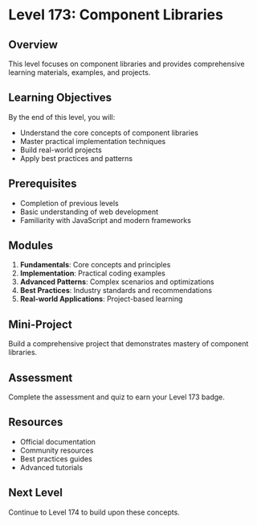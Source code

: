 # Level 173: Component Libraries

## Overview
This level focuses on component libraries and provides comprehensive learning materials, examples, and projects.

## Learning Objectives
By the end of this level, you will:
- Understand the core concepts of component libraries
- Master practical implementation techniques
- Build real-world projects
- Apply best practices and patterns

## Prerequisites
- Completion of previous levels
- Basic understanding of web development
- Familiarity with JavaScript and modern frameworks

## Modules
1. **Fundamentals**: Core concepts and principles
2. **Implementation**: Practical coding examples
3. **Advanced Patterns**: Complex scenarios and optimizations
4. **Best Practices**: Industry standards and recommendations
5. **Real-world Applications**: Project-based learning

## Mini-Project
Build a comprehensive project that demonstrates mastery of component libraries.

## Assessment
Complete the assessment and quiz to earn your Level 173 badge.

## Resources
- Official documentation
- Community resources
- Best practices guides
- Advanced tutorials

## Next Level
Continue to Level 174 to build upon these concepts.
